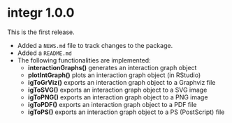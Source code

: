 # integr 1.0.0

This is the first release.

* Added a `NEWS.md` file to track changes to the package.
* Added a `README.md` 
* The following functionalities are implemented:
  + **interactionGraphs()** generates an interaction graph object
  + **plotIntGraph()** plots an interaction graph object (in RStudio)
  + **igToGrViz()** exports an interaction graph object to a Graphviz file
  + **igToSVG()** exports an interaction graph object to a SVG image
  + **igToPNG()** exports an interaction graph object to a PNG image
  + **igToPDF()** exports an interaction graph object to a PDF file
  + **igToPS()** exports an interaction graph object to a PS (PostScript) file
